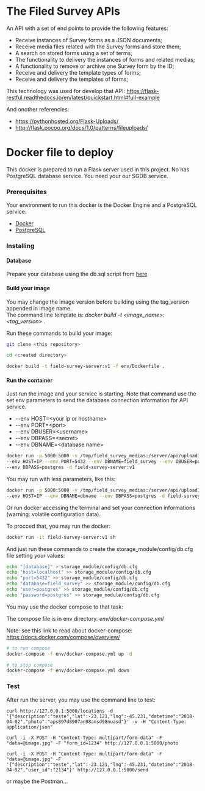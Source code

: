 # The Filed Survey APIs

An API with a set of end points to provide the following features: 
- Receive instances of Survey forms as a JSON documents;
- Receive media files related with the Survey forms and store them;
- A search on stored forms using a set of terms;
- The functionality to delivery the instances of forms and related medias;
- A functionality to remove or archive one Survey form by the ID;
- Receive and delivery the template types of forms;
- Receive and delivery the templates of forms;

This technology was used for develop that API: https://flask-restful.readthedocs.io/en/latest/quickstart.html#full-example

And onother referencies:
- https://pythonhosted.org/Flask-Uploads/
- http://flask.pocoo.org/docs/1.0/patterns/fileuploads/

# Docker file to deploy

This docker is prepared to run a Flask server used in this project. No has PostgreSQL database service. You need your our SGDB service.

### Prerequisites

Your environment to run this docker is the Docker Engine and a PostgreSQL service.

- [Docker](https://docs.docker.com/install/)
- [PostgreSQL](https://www.postgresql.org/)

### Installing

#### Database

Prepare your database using the db.sql script from [here](api/storage_module/config/db.sql)

#### Build your image

You may change the image version before building using the tag_version appended in image name. \
The command line template is: *docker build -t <image_name>:<tag_version> .*

Run these commands to build your image:

```sh
git clone <this repository>

cd <created directory>

docker build -t field-survey-server:v1 -f env/Dockerfile .
```

#### Run the container

Just run the image and your service is starting. Note that command use the set env parameters to send the database connection information for API service.

* --env HOST=&lt;your ip or hostname&gt;
* --env PORT=&lt;port&gt;
* --env DBUSER=&lt;username&gt;
* --env DBPASS=&lt;secret&gt;
* --env DBNAME=&lt;database name&gt;


```sh
docker run -p 5000:5000 -v /tmp/field_survey_medias:/server/api/uploadImages \
--env HOST=IP --env PORT=5432 --env DBNAME=field_survey --env DBUSER=postgres \
--env DBPASS=postgres -d field-survey-server:v1
```

You may run with less parameters, like this:

```sh
docker run -p 5000:5000 -v /tmp/field_survey_medias:/server/api/uploadImages \
--env HOST=IP --env DBNAME=dbname --env DBPASS=postgres -d field-survey-server:v1
```

Or run docker accessing the terminal and set your connection informations (warning: volatile configuration data).

To procced that, you may run the docker:

```sh
docker run -it field-survey-server:v1 sh
```
And just run these commands to create the storage_module/config/db.cfg file setting your values:
```sh
echo "[database]" > storage_module/config/db.cfg
echo "host=localhost" >> storage_module/config/db.cfg
echo "port=5432" >> storage_module/config/db.cfg
echo "database=field_survey" >> storage_module/config/db.cfg
echo "user=postgres" >> storage_module/config/db.cfg
echo "password=postgres" >> storage_module/config/db.cfg
```

You may use the docker compose to that task:

The compose file is in env directory.
*env/docker-compose.yml*


Note: see this link to read about docker-compose: https://docs.docker.com/compose/overview/

```sh
# to run compose
docker-compose -f env/docker-compose.yml up -d

# to stop compose
docker-compose -f env/docker-compose.yml down
```

### Test

After run the server, you may use the command line to test:
```
curl http://127.0.0.1:5000/locations -d '{"description":"teste","lat":-23.121,"lng":-45.231,"datetime":"2018-04-02","photo":"aps897d8907an98ansd98nuasd"}' -v -H "Content-Type: application/json"

curl -i -X POST -H "Content-Type: multipart/form-data" -F "data=@image.jpg" -F "form_id=1234" http://127.0.0.1:5000/photo

curl -i -X POST -H "Content-Type: multipart/form-data" -F "data=@image.jpg" -F '{"description":"teste","lat":-23.121,"lng":-45.231,"datetime":"2018-04-02","user_id":"2134"}' http://127.0.0.1:5000/send
```
or maybe the Postman...